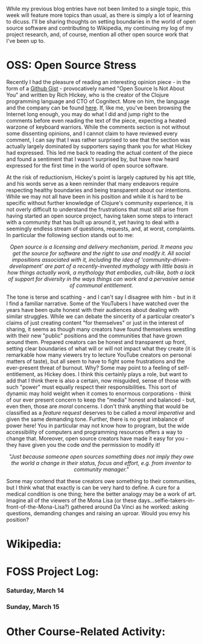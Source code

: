 While my previous blog entries have not been limited to a single topic, this week will feature more topics than usual, as there is simply a lot of learning to dicuss. I'll be sharing thoughts on setting boundaries in the world of open source software and contributing to Wikipedia, my continuing my log of my project research, and, of course, mention all other open source work that I've been up to. 

# OSS: Open Source Stress
Recently I had the pleasure of reading an interesting opinion piece - in the form of a [Github Gist](https://gist.github.com/richhickey/1563cddea1002958f96e7ba9519972d9) - provocatively named "Open Source Is Not About You" and written by Rich Hickey, who is the creator of the Clojure programming language and CTO of Cognitect. More on him, the language and the company can be found [here](https://clojure.org). If, like me, you've been browsing the Internet long enough, you may do what I did and jump right to the comments before even reading the text of the piece, expecting a heated warzone of keyboard warriors. While the comments section is not without some dissenting opinions, and I cannot claim to have reviewed every comment, I can say that I was rather surprised to see that the section was actually largely dominated by supporters saying thank you for what Hickey had expressed. This led me back to reading the actual content of the piece and found a sentiment that I wasn't surprised by, but have now heard expressed for the first time in the world of open source software.

At the risk of reductionism, Hickey's point is largely captured by his apt title, and his words serve as a keen reminder that many endeavors require respecting healthy boundaries and being transparent about our intentions. While we may not all have been in his position and while it is hard to be specific without further knowledge of Clojure's community experience, it is not overly difficult to understand the frustrations that must still arise from having started an open source project, having taken some steps to interact with a community that has built up around it, yet having to deal with a seemingly endless stream of questions, requests, and, at worst, complaints. In particular the following section stands out to me: 

<center><i>Open source is a licensing and delivery mechanism, period. It means you get the source for software and the right to use and modify it. All social impositions associated with it, including the idea of 'community-driven-development' are part of a recently-invented mythology with little basis in how things actually work, a mythology that embodies, cult-like, both a lack of support for diversity in the ways things can work and a pervasive sense of communal entitlement.</i></center>

The tone is terse and scathing - and I can't say I disagree with him - but in it I find a familiar narrative. Some of the YouTubers I have watched over the years have been quite honest with their audiences about dealing with similar struggles. While we can debate the sincerity of a particular creator's claims of just creating content "for themselves" or just in the interest of sharing, it seems as though many creators have found themselves wrestling with their new "public" positions and the communities that have grown around them. Prepared creators can be honest and transparent up front, setting clear boundaries of what will or will not impact what they create (it is remarkable how many viewers try to lecture YouTube creators on personal matters of taste), but all seem to have to fight some frustrations and the ever-present threat of burnout. Why? Some may point to a feeling of self-entitlement, as Hickey does. I think this certainly plays a role, but want to add that I think there is also a certain, now misguided, sense of those with such "power" must equally respect their responsibilities. This sort of dynamic may hold weight when it comes to enormous corporations - think of our ever present concern to keep the "media" honest and balanced - but, even then, those are *moral* concerns. I don't think anything that would be classified as a *feature request* deserves to be called a *moral imperative* and given the same demanding tone. Further, there is no great imbalance of power here! You in particular may not know how to program, but the wide accessibility of computers and programming resources offers a way to change that. Moreover, open source creators have made it easy for you - they have given you the code *and* the permission to modify it! 

<center><i>"Just because someone open sources something does not imply they owe the world a change in their status, focus and effort, e.g. from inventor to community manager."</i></center>

Some may contend that these creators owe something to their communities, but I think what that exactly is can be very hard to define. A cure for a medical condition is one thing; here the better analogy may be a work of art. Imagine all of the viewers of the Mona Lisa (or these days...selfie-takers-in-front-of-the-Mona-Lisa?) gathered around Da Vinci as he worked: asking questions, demanding changes and raising an uproar. Would you envy his position? 

# Wikipedia:

# FOSS Project Log:
### Saturday, March 14


### Sunday, March 15

# Other Course-Related Activity:
